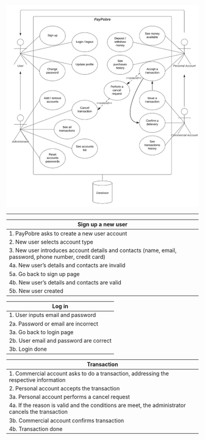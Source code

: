 ![image](uploads/ae2705757214e38aa2f4f50847476758/image.png)

---

| Sign up a new user |
|--------------------|
| 1. PayPobre asks to create a new user account |
| 2. New user selects account type |
| 3. New user introduces account details and contacts (name, email, password, phone number, credit card) |
| 4a. New user’s details and contacts are invalid |
| 5a. Go back to sign up page |
| 4b. New user’s details and contacts are valid |
| 5b. New user created |

| Log in |
|--------|
| 1. User inputs email and password |
| 2a. Password or email are incorrect |
| 3a. Go back to login page |
| 2b. User email and password are correct |
| 3b. Login done |

| Transaction |
|-------------|
| 1. Commercial account asks to do a transaction, addressing the respective information |
| 2. Personal account accepts the transaction |
| 3a. Personal account performs a cancel request |
| 4a. If the reason is valid and the conditions are meet, the administrator cancels the transaction |
| 3b. Commercial account confirms transaction |
| 4b. Transaction done |


